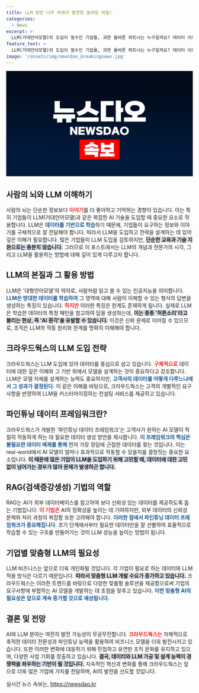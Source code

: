 ```yaml
---
title: LLM 장인 나무 속에서 발견한 놀라운 비밀!
categories:
  - News
excerpt: >
  LLM(거대언어모델)의 도입이 필수인 기업들, 과연 올바른 파트너는 누구일까요? 데이터 이해와 최적화로 LLM 효과를 극대화하는 크라우드웍스의 전략과 성공 사례를 통해 그 해답을 찾아보세요!
feature_text: >
  LLM(거대언어모델)의 도입이 필수인 기업들, 과연 올바른 파트너는 누구일까요? 데이터 이해와 최적화로 LLM 효과를 극대화하는 크라우드웍스의 전략과 성공 사례를 통해 그 해답을 찾아보세요!
image: '/assets/img/newsdao_breakingnews.jpg'
---
```


<p><img src="/assets/img/newsdao_breakingnews.jpg" alt="flaretime 속보" /></p>

<h2 data-ke-size="size26">사람의 뇌와 LLM 이해하기</h2>

<p data-ke-size="size16"></p>사람의 뇌는 단순한 정보보다 <b><span style="color: #ee2323;">이야기</span></b>를 더 좋아하고 기억하는 경향이 있습니다. 이는 특히 기업들이 LLM(거대언어모델)과 같은 복잡한 AI 기술을 도입할 때 중요한 요소로 작용합니다. LLM은 <b><span style="color: #1a5490;">데이터를 기반으로 학습</span></b>하기 때문에, 기업들이 요구하는 정보와 이야기를 구체적으로 잘 전달해야 합니다. 따라서 LLM을 도입하고 전략을 설계하는 데 있어 깊은 이해가 필요합니다. 많은 기업들이 LLM 도입을 검토하지만, <b><span style="background-color: #21538527;">단순한 교육과 기술 지원으로는 충분치 않습니다.</span></b> 그러므로 이 포스트에서는 LLM의 개념과 전문가의 시각, 그리고 LLM을 활용하는 방법에 대해 깊이 있게 다루고자 합니다.

<p data-ke-size="size16"></p>

<h2 data-ke-size="size26">LLM의 본질과 그 활용 방법</h2>

<p data-ke-size="size16"></p>LLM은 '대형언어모델'의 약자로, 사람처럼 읽고 쓸 수 있는 인공지능을 의미합니다. <b><span style="color: #1a5490;">LLM은 방대한 데이터를 학습하여</span></b> 그 영역에 대해 사람이 이해할 수 있는 형식의 답변을 생성하는 특징이 있습니다. <b><span style="color: #ee2323;">하지만</span></b> 이러한 특징은 한계도 존재하게 됩니다. 실제로 LLM은 학습한 데이터의 특정 패턴을 참고하여 답을 생성하는데, <b><span style="background-color: #21538527;">이는 종종 '허튼소리'라고 불리는 현상, 즉 'AI 환각'을 유발할 수 있습니다.</span></b> 이것은 신뢰 문제로 이어질 수 있으므로, 조직은 LLM의 작동 원리와 한계를 명확히 이해해야 합니다.

<p data-ke-size="size16"></p>

<h2 data-ke-size="size26">크라우드웍스의 LLM 도입 전략</h2>

<p data-ke-size="size16"></p>크라우드웍스는 LLM 도입에 있어 데이터를 중심으로 삼고 있습니다. <b><span style="color: #ee2323;">구체적으로</span></b> 데이터에 대한 깊은 이해와 그 기반 위에서 모델을 설계하는 것이 중요하다고 강조합니다. LLM은 모델 자체를 설계하는 능력도 중요하지만, <b><span style="color: #1a5490;">고객사의 데이터를 어떻게 다루느냐에서 그 성과가 결정된다.</span></b> 이 같은 이해를 바탕으로, 크라우드웍스는 고객의 개별적인 요구사항을 반영하여 LLM을 커스터마이징하는 컨설팅 서비스를 제공하고 있습니다. 

<p data-ke-size="size16"></p>

<h2 data-ke-size="size26">파인튜닝 데이터 프레임워크란?</h2>

<p data-ke-size="size16"></p>크라우드웍스가 개발한 '파인튜닝 데이터 프레임워크'는 고객사가 원하는 AI 모델이 적절히 작동하게 하는 데 필요한 데이터 생성 방안을 제시합니다. <b><span style="color: #1a5490;">이 프레임워크의 핵심은 불필요한 데이터 배제를 통해</span></b> 먼저 가장 정답에 근접한 데이터를 찾는 것입니다. 이는 real-world에서 AI 모델이 얼마나 효과적으로 작동할 수 있을지를 결정짓는 중요한 요소입니다. <b><span style="background-color: #21538527;">이 때문에 많은 기업이 LLM을 도입하기 위해 고민할 때, 데이터에 대한 고민 없이 넘어가는 경우가 많아 문제가 발생하곤 합니다.</span></b>

<p data-ke-size="size16"></p>

<h2 data-ke-size="size26">RAG(검색증강생성) 기법의 역할</h2>

<p data-ke-size="size16"></p>RAG는 AI가 외부 데이터베이스를 참고하여 보다 신뢰성 있는 데이터를 제공하도록 돕는 기법입니다. <b><span style="color: #ee2323;">이 기법은</span></b> AI의 정확성을 높이는 데 기여하지만, 외부 데이터의 신뢰성 문제와 처리 과정의 복잡함 또한 고려해야 합니다. <b><span style="color: #1a5490;">이러한 점에서 파인튜닝 데이터 프레임워크가 중요해집니다.</span></b> 초기 단계에서부터 필요한 데이터만을 잘 선별하여 효율적으로 학습할 수 있는 구조를 만들어가는 것이 LLM 성능을 높이는 방법이 됩니다.

<p data-ke-size="size16"></p>

<h2 data-ke-size="size26">기업별 맞춤형 LLM의 필요성</h2>

<p data-ke-size="size16"></p>LLM 비즈니스는 앞으로 더욱 개인화될 것입니다. 각 기업이 필요로 하는 데이터와 LLM 적용 방식은 다르기 때문입니다. <b><span style="background-color: #21538527;">따라서 맞춤형 LLM 개발 수요가 증가하고 있습니다.</span></b> 크라우드웍스는 이러한 트렌드를 바탕으로 다양한 맞춤형 솔루션을 제공함으로써 기업의 요구사항에 부합하는 AI 모델을 개발하는 데 초점을 맞추고 있습니다. <b><span style="color: #1a5490;">이런 맞춤형 AI의 필요성은 앞으로 계속 증가할 것으로 예상됩니다.</span></b>

<p data-ke-size="size16"></p>

<h2 data-ke-size="size26">결론 및 전망</h2>

<p data-ke-size="size16"></p>AI와 LLM 분야는 여전히 발전 가능성이 무궁무진합니다. <b><span style="color: #ee2323;">크라우드웍스는</span></b> 자체적으로 축적한 데이터 전문성과 파인튜닝 능력을 활용하여 비즈니스 모델을 더욱 발전시키고 있습니다. 또한 이러한 변화에 대응하기 위해 민첩하고 유연한 조직 문화를 유지하고 있으며, 다양한 사업 기회를 창출하고 있습니다. <b><span style="background-color: #21538527;">결국, 데이터와 LLM 가공 및 설계 능력이 경쟁력을 좌우하는 기반이 될 것입니다.</span></b> 지속적인 혁신과 변화를 통해 크라우드웍스는 앞으로 더욱 많은 기업에 가치를 전달하며, AI의 발전을 선도할 것입니다.

<p data-ke-size="size16"></p>
실시간 뉴스 속보는, <a href="https://newsdao.kr" rel="dofollow">https://newsdao.kr</a>


